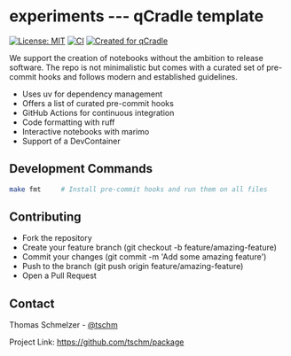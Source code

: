 # experiments --- qCradle template

[![License: MIT](https://img.shields.io/badge/License-MIT-yellow.svg)](LICENSE)
[![CI](https://github.com/tschm/experiments/actions/workflows/act.yml/badge.svg)](https://github.com/tschm/experiments/actions/workflows/act.yml)
[![Created for qCradle](https://img.shields.io/badge/Created%20for-qCradle-blue?style=flat-square)](https://github.com/cvxgrp/cradle)

We support the creation of notebooks without the ambition to release software.
The repo is not minimalistic but comes with a curated set of pre-commit hooks
and follows modern and established guidelines.

* Uses uv for dependency management
* Offers a list of curated pre-commit hooks
* GitHub Actions for continuous integration
* Code formatting with ruff
* Interactive notebooks with marimo
* Support of a DevContainer

## Development Commands

```bash
make fmt     # Install pre-commit hooks and run them on all files
```

## Contributing

* Fork the repository
* Create your feature branch (git checkout -b feature/amazing-feature)
* Commit your changes (git commit -m 'Add some amazing feature')
* Push to the branch (git push origin feature/amazing-feature)
* Open a Pull Request

## Contact

Thomas Schmelzer - [@tschm](https://github.com/tschm)

Project Link: <https://github.com/tschm/package>

